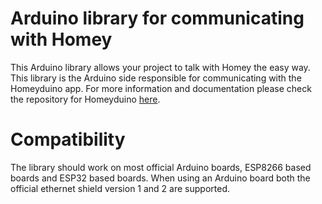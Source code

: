 # Arduino library for communicating with Homey
This Arduino library allows your project to talk with Homey the easy way. This library is the Arduino side responsible for communicating with the Homeyduino app. For more information and documentation please check the repository for Homeyduino [here](https://github.com/athombv/com.athom.arduino).

# Compatibility
The library should work on most official Arduino boards, ESP8266 based boards and ESP32 based boards.
When using an Arduino board both the official ethernet shield version 1 and 2 are supported.
